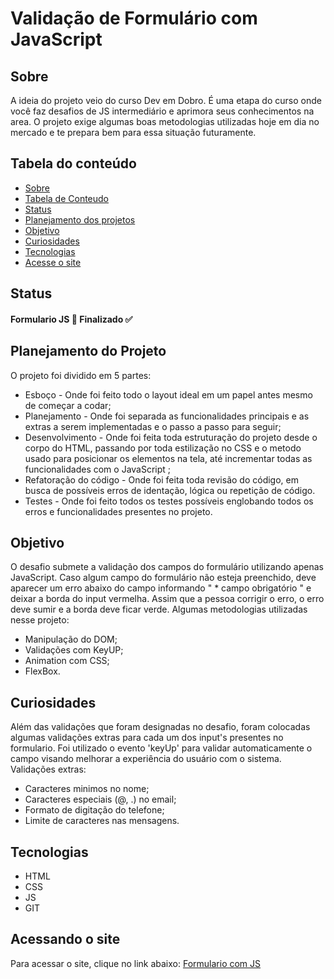 # Validação de Formulário com JavaScript

## Sobre
  A ideia do projeto veio do curso Dev em Dobro. É uma etapa do curso onde você faz desafios de JS intermediário e aprimora seus conhecimentos na area. O projeto exige algumas boas metodologias utilizadas hoje em dia no mercado e te prepara bem para essa situação futuramente.

## Tabela do conteúdo

   * [Sobre](#Sobre)
   * [Tabela de Conteudo](#tabela-de-conteudo)
   * [Status](#status)
   * [Planejamento dos projetos](#planejamento-dos-projetos)
   * [Objetivo](#objetivo)
   * [Curiosidades](#curiosidades)
   * [Tecnologias](#tecnologias)
   * [Acesse o site](#acesse-o-site)

## Status
 
  #### Formulario JS 🚀 Finalizado ✅
  
## Planejamento do Projeto

O projeto foi dividido em 5 partes:
  
  * Esboço - Onde foi feito todo o layout ideal em um papel antes mesmo de começar a codar;
  * Planejamento - Onde foi separada as funcionalidades principais e as extras a serem implementadas e o passo a passo para seguir; 
  * Desenvolvimento - Onde foi feita toda estruturação do projeto desde o corpo do HTML, passando por toda estilização no CSS e o metodo usado para posicionar os elementos na tela, até incrementar todas as funcionalidades com o JavaScript ;
  * Refatoração do código - Onde foi feita toda revisão do código, em busca de possíveis erros de identação, lógica ou repetição de código.
  * Testes - Onde foi feito todos os testes possíveis englobando todos os erros e funcionalidades presentes no projeto.
      

## Objetivo

  O desafio submete a validação dos campos do formulário utilizando apenas JavaScript. Caso algum campo do formulário não esteja preenchido, deve aparecer um erro abaixo do campo informando " * campo obrigatório " e deixar a borda do input vermelha. Assim que a pessoa corrigir o erro, o erro deve sumir e a borda deve ficar verde.
  Algumas metodologias utilizadas nesse projeto:
   
   * Manipulação do DOM;
   * Validações com KeyUP;
   * Animation com CSS;
   * FlexBox.

## Curiosidades

  Além das validações que foram designadas no desafio, foram colocadas algumas validações extras para cada um dos input's presentes no formulario. Foi utilizado o evento 'keyUp' para validar automaticamente o campo visando melhorar a experiência do usuário com o sistema.
  Validações extras:
    
  * Caracteres minimos no nome;
  * Caracteres especiais (@, .) no email;
  * Formato de digitação do telefone;
  * Limite de caracteres nas mensagens.

## Tecnologias

 * HTML
 * CSS
 * JS
 * GIT

## Acessando o site

Para acessar o site, clique no link abaixo:
<a href= "https://pedromarques-dev.github.io/formulario-validacao/" target= "_blank">Formulario com JS</a>
